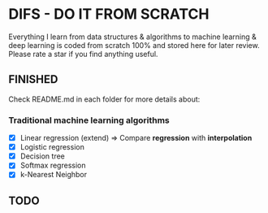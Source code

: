# DIFS - DO IT FROM SCRATCH

Everything I learn from data structures & algorithms to machine learning & deep learning is coded from scratch 100% and stored here for later review. Please rate a star if you find anything useful.

## FINISHED

Check README.md in each folder for more details about:

### Traditional machine learning algorithms

- [x] Linear regression (extend) => Compare **regression** with **interpolation**
- [x] Logistic regression
- [x] Decision tree
- [x] Softmax regression
- [x] k-Nearest Neighbor

## TODO

